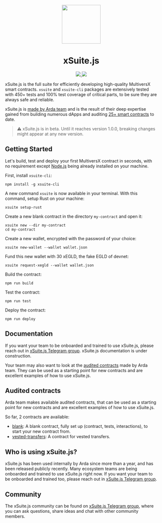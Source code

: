 <p align="center">
  <img src="https://raw.githubusercontent.com/arda-org/xSuite.js/main/Logo.png" height="128">
  <h1 align="center">xSuite.js</h1>
</p>

<p align="center">
  <a href="https://arda.run">
    <img src="https://img.shields.io/badge/MADE%20BY%20ARDA-000000.svg?style=for-the-badge">
  </a>
  <a href="https://t.me/xSuite_js">
    <img src="https://img.shields.io/badge/Join%20on%20telegram-blue.svg?style=for-the-badge&logo=Telegram&logoColor=ffffff">
  </a>
</p>

xSuite.js is the full suite for efficiently developing high-quality MultiversX smart contracts. `xsuite` and `xsuite-cli` packages are extensively tested with 450+ tests and 100% test coverage of critical parts, to be sure they are always safe and reliable.

xSuite.js is [made by Arda team](https://arda.run) and is the result of their deep expertise gained from building numerous dApps and auditing [25+ smart contracts](https://arda.run/audits) to date.

> :warning: xSuite.js is in beta. Until it reaches version 1.0.0, breaking changes might appear at any new version.

## Getting Started

Let's build, test and deploy your first MultiversX contract in seconds, with no requirement except [Node.js](https://nodejs.org/) being already installed on your machine.

First, install `xsuite-cli`:

```
npm install -g xsuite-cli
```

A new command `xsuite` is now available in your terminal. With this command, setup Rust on your machine:

```
xsuite setup-rust
```

Create a new blank contract in the directory `my-contract` and open it:

```
xsuite new --dir my-contract
cd my-contract
```

Create a new wallet, encrypted with the password of your choice:

```
xsuite new-wallet --wallet wallet.json
```

Fund this new wallet with 30 xEGLD, the fake EGLD of devnet:

```
xsuite request-xegld --wallet wallet.json
```

Build the contract:

```
npm run build
```

Test the contract:

```
npm run test
```

Deploy the contract:

```
npm run deploy
```

## Documentation

If you want your team to be onboarded and trained to use xSuite.js, please reach out in [xSuite.js Telegram group](https://t.me/xSuite_js). xSuite.js documentation is under construction.

Your team may also want to look at the [audited contracts](https://github.com/arda-org/xSuite.js/tree/main/contracts) made by Arda team. They can be used as a starting point for new contracts and are excellent examples of how to use xSuite.js.

## Audited contracts

Arda team makes available audited contracts, that can be used as a starting point for new contracts and are excellent examples of how to use xSuite.js.

So far, 2 contracts are available:

- [blank](https://github.com/arda-org/xSuite.js/tree/main/contracts/blank): A blank contract, fully set up (contract, tests, interactions), to start your new contract from.
- [vested-transfers](https://github.com/arda-org/xSuite.js/tree/main/contracts/vested-transfers): A contract for vested transfers.

## Who is using xSuite.js?

xSuite.js has been used internally by Arda since more than a year, and has been released publicly recently. Many ecosystem teams are being onboarded and trained to use xSuite.js right now. If you want your team to be onboarded and trained too, please reach out in [xSuite.js Telegram group](https://t.me/xSuite_js).

## Community

The xSuite.js community can be found on [xSuite.js Telegram group](https://t.me/xSuite_js), where you can ask questions, share ideas and chat with other community members.
